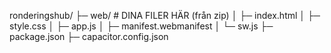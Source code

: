ronderingshub/
 ├─ web/                  # DINA FILER HÄR (från zip)
 │   ├─ index.html
 │   ├─ style.css
 │   ├─ app.js
 │   ├─ manifest.webmanifest
 │   └─ sw.js
 ├─ package.json
 ├─ capacitor.config.json
